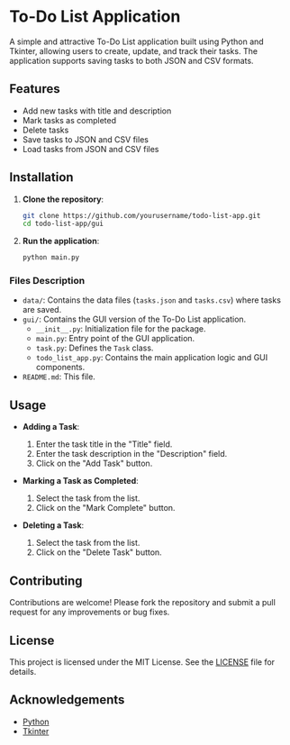 # To-Do List Application

A simple and attractive To-Do List application built using Python and Tkinter, allowing users to create, update, and track their tasks. The application supports saving tasks to both JSON and CSV formats.

## Features

- Add new tasks with title and description
- Mark tasks as completed
- Delete tasks
- Save tasks to JSON and CSV files
- Load tasks from JSON and CSV files

## Installation

1. **Clone the repository**:
    ```bash
    git clone https://github.com/yourusername/todo-list-app.git
    cd todo-list-app/gui
    ```

2. **Run the application**:
    ```bash
    python main.py
    ```


### Files Description

- `data/`: Contains the data files (`tasks.json` and `tasks.csv`) where tasks are saved.
- `gui/`: Contains the GUI version of the To-Do List application.
  - `__init__.py`: Initialization file for the package.
  - `main.py`: Entry point of the GUI application.
  - `task.py`: Defines the `Task` class.
  - `todo_list_app.py`: Contains the main application logic and GUI components.
- `README.md`: This file.

## Usage

- **Adding a Task**:
  1. Enter the task title in the "Title" field.
  2. Enter the task description in the "Description" field.
  3. Click on the "Add Task" button.

- **Marking a Task as Completed**:
  1. Select the task from the list.
  2. Click on the "Mark Complete" button.

- **Deleting a Task**:
  1. Select the task from the list.
  2. Click on the "Delete Task" button.

## Contributing

Contributions are welcome! Please fork the repository and submit a pull request for any improvements or bug fixes.

## License

This project is licensed under the MIT License. See the [LICENSE](LICENSE) file for details.

## Acknowledgements

- [Python](https://www.python.org/)
- [Tkinter](https://docs.python.org/3/library/tkinter.html)

